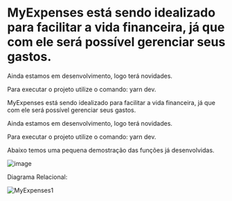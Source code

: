 # MyExpenses está sendo idealizado para facilitar a vida financeira, já que com ele será possível gerenciar seus gastos.

Ainda estamos em desenvolvimento, logo terá novidades.

Para executar o projeto utilize o comando: yarn dev.

MyExpenses está sendo idealizado para facilitar a vida financeira, já que com ele será possível gerenciar seus gastos.

Ainda estamos em desenvolvimento, logo terá novidades.

Para executar o projeto utilize o comando: yarn dev.

Abaixo temos uma pequena demostração das funções já desenvolvidas.

![image](https://user-images.githubusercontent.com/81370546/192118392-4b554550-03b7-4c11-af45-97a19ef54dbc.png)


Diagrama Relacional:

![MyExpenses1](https://user-images.githubusercontent.com/81370546/197877380-c2b7f25e-cb84-493d-9363-fafc742d4072.png)
